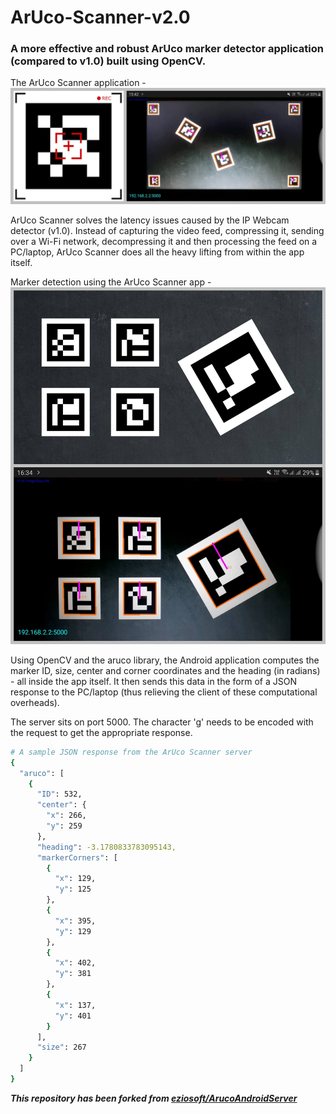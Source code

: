 # ArUco-Scanner-v2.0

### A more effective and robust ArUco marker detector application (compared to v1.0) built using OpenCV.

The ArUco Scanner application -
![aruco-scanner-app](images/app-screen.jpg)

ArUco Scanner solves the latency issues caused by the IP Webcam detector (v1.0). Instead of capturing the video feed, compressing it, sending over a Wi-Fi network, decompressing it and then processing the feed on a PC/laptop, ArUco Scanner does all the heavy lifting from within the app itself.

Marker detection using the ArUco Scanner app -
![marker-detection](images/detection.jpg)

Using OpenCV and the aruco library, the Android application computes the marker ID, size, center and corner coordinates and the heading (in radians) - all inside the app itself. It then sends this data in the form of a JSON response to the PC/laptop (thus relieving the client of these computational overheads).

The server sits on port 5000. The character 'g' needs to be encoded with the request to get the appropriate response.

``` bash
# A sample JSON response from the ArUco Scanner server
{
  "aruco": [
    {
      "ID": 532,
      "center": {
        "x": 266,
        "y": 259
      },
      "heading": -3.1780833783095143,
      "markerCorners": [
        {
          "x": 129,
          "y": 125
        },
        {
          "x": 395,
          "y": 129
        },
        {
          "x": 402,
          "y": 381
        },
        {
          "x": 137,
          "y": 401
        }
      ],
      "size": 267
    }
  ]
}
```

**_This repository has been forked from [eziosoft/ArucoAndroidServer](https://github.com/eziosoft/ArucoAndroidServer.git)_**
